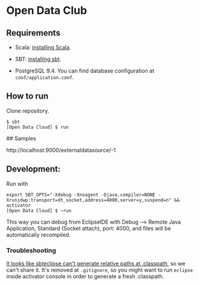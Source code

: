 # Open Data Club

## Requirements

* Scala: [installing Scala](http://scala-lang.org/download/).

* SBT: [installing sbt](http://www.scala-sbt.org/download.html).

* PostgreSQL 9.4. You can find database configuration at `conf/application.conf`.

## How to run

Clone repository.

```
$ sbt
[Open Data Cloud] $ run
```

## Samples

http://localhost:9000/externaldatasource/-1

## Development:

Run with

```
export SBT_OPTS="-Xdebug -Xnoagent -Djava.compiler=NONE -Xrunjdwp:transport=dt_socket,address=4000,server=y,suspend=n" && activator
[Open Data Cloud] $ ~run
```

This way you can debug from EclipseIDE with Debug --> Remote Java Application, Standard (Socket attach), port: 4000, and files will be automatically recompiled.

### Troubleshooting

[It looks like sbteclipse can't generate relative paths at .classpath](https://github.com/typesafehub/sbteclipse/issues/164), so we can't share it.
It's removed at `.gitignore`, so you might want to run `eclipse` inside activator console in order to generate a fresh .classpath.

